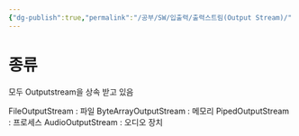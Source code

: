 ```yaml
---
{"dg-publish":true,"permalink":"/공부/SW/입출력/출력스트림(Output Stream)/","dgPassFrontmatter":true}
---
```


# 종류

모두 Outputstream을 상속 받고 있음

FileOutputStream : 파일
ByteArrayOutputStream : 메모리
PipedOutputStream : 프로세스
AudioOutputStream : 오디오 장치